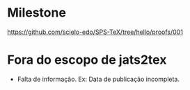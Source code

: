 Milestone
=========

https://github.com/scielo-edo/SPS-TeX/tree/hello/proofs/001


Fora do escopo de jats2tex
==========================

* Falta de informação. Ex: Data de publicação incompleta.


